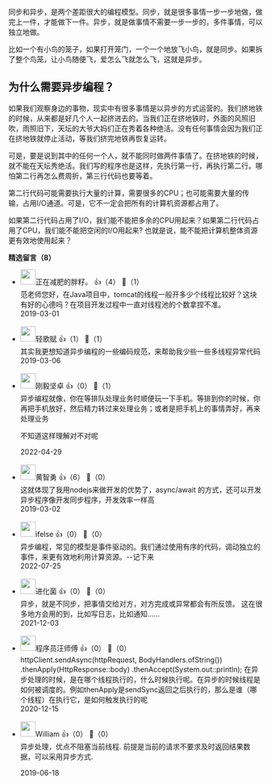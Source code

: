 同步和异步，是两个差距很大的编程模型。同步，就是很多事情一步一步地做，做完上一件，才能做下一件。异步，就是做事情不需要一步一步的，多件事情，可以独立地做。

比如一个有小鸟的笼子，如果打开笼门，一个一个地放飞小鸟，就是同步。如果拆了整个鸟笼，让小鸟随便飞，爱怎么飞就怎么飞，这就是异步。

## 为什么需要异步编程？

如果我们观察身边的事物，现实中有很多事情是以异步的方式运营的。我们挤地铁的时候，从来都是好几个人一起挤进去的。当我们正在挤地铁时，外面的风照旧吹，雨照旧下，天坛的大爷大妈们正在秀着各种绝活。没有任何事情会因为我们正在挤地铁就停止活动，等我们挤完地铁再恢复运转。

可是，要是说到其中的任何一个人，就不能同时做两件事情了。在挤地铁的时候，就不能在天坛秀绝活。我们写的程序也是这样，先执行第一行，再执行第二行。哪怕第二行再怎么费周折，第三行代码也要等着。

第二行代码可能需要执行大量的计算，需要很多的CPU；也可能需要大量的传输，占用I/O通道。可是，它不一定会把所有的计算机资源都占用了。

如果第二行代码占用了I/O，我们能不能把多余的CPU用起来？如果第二行代码占用了CPU，我们能不能把空闲的I/O用起来? 也就是说，能不能把计算机整体资源更有效地使用起来？
<div><strong>精选留言（8）</strong></div><ul>
<li><img src="https://static001.geekbang.org/account/avatar/00/0f/c6/00/683bb4f0.jpg" width="30px"><span>正在减肥的胖籽。</span> 👍（4） 💬（1）<div>范老师您好，在Java项目中，tomcat的线程一般开多少个线程比较好？这块有好的心德吗？在项目开发过程中一直对线程池的个数拿捏不准。</div>2019-03-01</li><br/><li><img src="https://static001.geekbang.org/account/avatar/00/13/18/f6/2ff7bc7a.jpg" width="30px"><span>轻歌赋</span> 👍（1） 💬（1）<div>其实我更想知道异步编程的一些编码规范，来帮助我少些一些多线程异常代码</div>2019-03-06</li><br/><li><img src="https://static001.geekbang.org/account/avatar/00/2d/6a/9c/de8f9280.jpg" width="30px"><span>刚毅坚卓</span> 👍（0） 💬（1）<div>异步编程就像，你在等排队处理业务时顺便玩一下手机。等排到你的时候，你再把手机放好，然后精力转过来处理业务；或者是把手机上的事情弄好，再来处理业务

不知道这样理解对不对呢</div>2022-04-29</li><br/><li><img src="https://static001.geekbang.org/account/avatar/00/12/a1/0e/b98542f6.jpg" width="30px"><span>黄智勇</span> 👍（6） 💬（0）<div>这就体现了我用nodejs来做开发的优势了，async&#47;await 的方式，还可以开发异步程序像开发同步程序，开发效率一样高</div>2019-03-02</li><br/><li><img src="https://static001.geekbang.org/account/avatar/00/26/eb/d7/90391376.jpg" width="30px"><span>ifelse</span> 👍（0） 💬（0）<div>异步编程，常见的模型是事件驱动的。我们通过使用有序的代码，调动独立的事件，来更有效地利用计算资源。--记下来</div>2022-07-25</li><br/><li><img src="https://static001.geekbang.org/account/avatar/00/13/7b/bd/ccb37425.jpg" width="30px"><span>进化菌</span> 👍（0） 💬（0）<div>异步，就是不同步，把事情交给对方，对方完成或异常都会有所反馈。
这在很多地方会用的到，比如写日志，比如通知……</div>2021-12-03</li><br/><li><img src="https://static001.geekbang.org/account/avatar/00/15/19/6d/0f0ee388.jpg" width="30px"><span>程序员汪师傅</span> 👍（0） 💬（0）<div>httpClient.sendAsync(httpRequest, BodyHandlers.ofString()) .thenApply(HttpResponse::body) .thenAccept(System.out::println); 在异步处理的时候，是在哪个线程执行的，什么时候执行呢。在异步的时候线程是如何被调度的。例如thenApply是sendSync返回之后执行的，那么是谁（哪个线程）在执行它，是如何触发执行的呢</div>2020-12-15</li><br/><li><img src="https://static001.geekbang.org/account/avatar/00/14/8a/a7/674c1864.jpg" width="30px"><span>William</span> 👍（0） 💬（0）<div>异步处理，优点不阻塞当前线程. 
前提是当前的请求不要求及时返回结果数据，可以采用异步方式.

</div>2019-06-18</li><br/>
</ul>